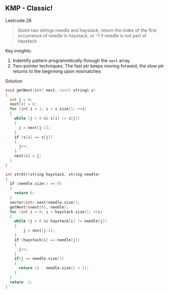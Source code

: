 ## KMP - Classic!
Leetcode 28

> Given two strings needle and haystack, return the index of the first occurrence of needle in haystack, or -1 if needle is not part of haystack.

Key insights:
1. Indentify pattern programmtically through the `next` array
2. Two-pointer techniques. The fast ptr keeps moving forward, the slow ptr returns to the beginning upon mismatches

Solution
```cpp
void getNext(int* next, const string& s)
{
  int j = 0;
  next[0] = 0;
  for (int i = 1; i < s.size(); ++i)
  {
    while (j > 0 && s[i] != s[j])
    {
      j = next[j-1];
    }
    if (s[i] == s[j])
    {
      j++;
    }
    next[i] = j;
  }
}

int strStr(string haystack, string needle)
{
  if (needle.size() == 0)
  {
    return 0;
  }
  vector<int> next(needle.size();
  getNext(&next[0], needle);
  for (int i = 0; i < haystack.size(); ++i)
  {
    while (j > 0 && haystack[i] != needle[j])
    {
        j = next[j-1];
    }
    if (haystack[i] == needle[j])
    {
      j++;
    }
    if(j == needle.size())
    {
      return (i - needle.size() + 1);
    }
  }
  return -1;
}
```
